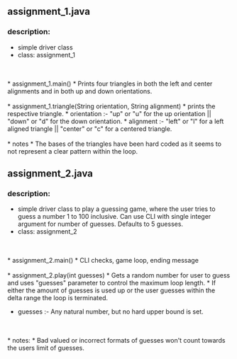 ## assignment_1.java
### description:
* simple driver class
* class: assignment_1
<br>
<br>
* assignment_1.main()
  * Prints four triangles in both the left and center alignments and in both up and down orientations.
<br>
<br>
* assignment_1.triangle(String orientation, String alignment)
  * prints the respective triangle.
  * orientation :- "up" or "u" for the up orientation || "down" or "d" for the down orientation.   
  * alignment :-  "left" or "l" for a left aligned triangle || "center" or "c" for a centered triangle.   
<br>
<br>
* notes
  * The bases of the triangles have been hard coded as it seems to not represent a clear pattern within the loop.

## assignment_2.java
### description:
 * simple driver class to play a guessing game, where the user tries to guess a number 1 to 100 inclusive.
Can use CLI with single integer argument for number of guesses. Defaults to 5 guesses.
 * class: assignment_2
 <br>
 <br>
 * assignment_2.main()
   * CLI checks, game loop, ending message
<br>
<br>
 * assignment_2.play(int guesses)
   * Gets a random number for user to guess and uses "guesses" parameter to control the maximum loop length.
   * If either the amount of guesses is used up or the user guesses within the delta range
   the loop is terminated.
   
   * guesses :- Any natural number, but no hard upper bound is set.
<br>
<br>     
 * notes:
   * Bad valued or incorrect formats of guesses won't count towards the users limit of guesses.
